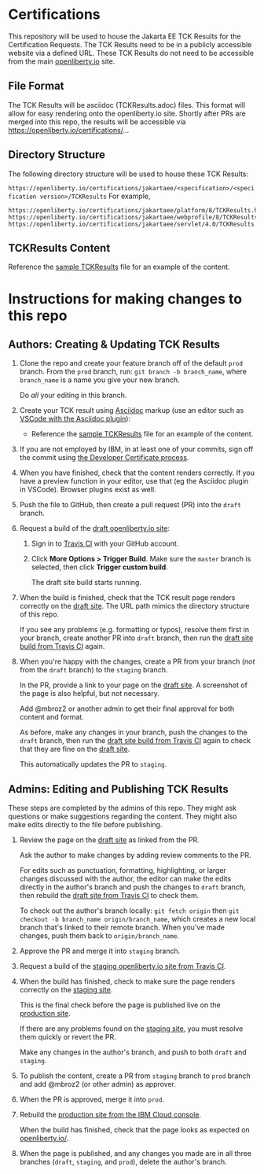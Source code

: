 # Certifications
This repository will be used to house the Jakarta EE TCK Results for the Certification Requests.
The TCK Results need to be in a publicly accessible website via a defined URL.
These TCK Results do not need to be accessible from the main [openliberty.io](https://openliberty.io) site.

## File Format
The TCK Results will be asciidoc (TCKResults.adoc) files.
This format will allow for easy rendering onto the openliberty.io site.
Shortly after PRs are merged into this repo, the results will be accessible via https://openliberty.io/certifications/...

## Directory Structure
The following directory structure will be used to house these TCK Results:

```https://openliberty.io/certifications/jakartaee/<specification>/<specification version>/TCKResults```
For example,
```
https://openliberty.io/certifications/jakartaee/platform/8/TCKResults.html
https://openliberty.io/certifications/jakartaee/webprofile/8/TCKResults.html
https://openliberty.io/certifications/jakartaee/servlet/4.0/TCKResults.html
```
## TCKResults Content
Reference the [sample TCKResults](./TCKResults.adoc) file for an example of the content.

# Instructions for making changes to this repo

## Authors: Creating & Updating TCK Results
1. Clone the repo and create your feature branch off of the default `prod` branch. From the `prod` branch, run: `git branch -b branch_name`, where `branch_name` is a name you give your new branch.

    Do _all_ your editing in this branch.

2. Create your TCK result using [Asciidoc](https://asciidoctor.org/docs/asciidoc-syntax-quick-reference/) markup (use an editor such as [VSCode with the Asciidoc plugin](https://marketplace.visualstudio.com/items?itemName=joaompinto.asciidoctor-vscode)):

    * Reference the [sample TCKResults](./TCKResults.adoc) file for an example of the content.

3. If you are not employed by IBM, in at least one of your commits, sign off the commit using [the Developer Certificate process](./CONTRIBUTING.md).

4. When you have finished, check that the content renders correctly. If you have a preview function in your editor, use that (eg the Asciidoc plugin in VSCode).  Browser plugins exist as well.

5. Push the file to GitHub, then create a pull request (PR) into the `draft` branch.

6. Request a build of the [draft openliberty.io site](https://draft-openlibertyio.mybluemix.net/):
    1. Sign in to [Travis CI](https://travis-ci.com/github/OpenLiberty/openliberty.io) with your GitHub account.
    2. Click **More Options > Trigger Build**. Make sure the `master` branch is selected, then click **Trigger custom build**.
    
          The draft site build starts running.

7. When the build is finished, check that the TCK result page renders correctly on the [draft site](https://draft-openlibertyio.mybluemix.net/).  The URL path mimics the directory structure of this repo.

    If you see any problems (e.g. formatting or typos), resolve them first in your branch, create another PR into `draft` branch, then run the [draft site build from Travis CI](https://travis-ci.com/github/OpenLiberty/openliberty.io) again.

8. When you're happy with the changes, create a PR from your branch (_not_ from the `draft` branch) to the `staging` branch.

   In the PR, provide a link to your page on the [draft site](https://draft-openlibertyio.mybluemix.net/).  A screenshot of the page is also helpful, but not necessary.
   
   Add @mbroz2 or another admin to get their final approval for both content and format.
   
   As before, make any changes in your branch, push the changes to the `draft` branch, then run the [draft site build from Travis CI](https://travis-ci.com/github/OpenLiberty/openliberty.io) again to check that they are fine on the [draft site](https://draft-openlibertyio.mybluemix.net/).

   This automatically updates the PR to `staging`.
   
## Admins: Editing and Publishing TCK Results
These steps are completed by the admins of this repo. They might ask questions or make suggestions regarding the content. They might also make edits directly to the file before publishing.

1. Review the page on the [draft site](https://draft-openlibertyio.mybluemix.net//) as linked from the PR.

   Ask the author to make changes by adding review comments to the PR.

   For edits such as punctuation, formatting, highlighting, or larger changes discussed with the author, the editor can make the edits directly in the author's branch and push the changes to `draft` branch, then rebuild the [draft site from Travis CI](https://travis-ci.com/github/OpenLiberty/openliberty.io) to check them.
   
   To check out the author's branch locally: `git fetch origin` then `git checkout -b branch_name origin/branch_name`, which creates a new local branch that's linked to their remote branch. When you've made changes, push them back to `origin/branch_name`.
   
2. Approve the PR and merge it into `staging` branch.

4. Request a build of the [staging openliberty.io site from Travis CI](https://travis-ci.com/github/OpenLiberty/openliberty.io).

5. When the build has finished, check to make sure the page renders correctly on the [staging site](https://staging-openlibertyio.mybluemix.net/). 

   This is the final check before the page is published live on the [production site](https://openliberty.io/).

   If there are any problems found on the [staging site](https://staging-openlibertyio.mybluemix.net/), you must resolve them quickly or revert the PR.
   
   Make any changes in the author's branch, and push to both `draft` and `staging`.
   
6. To publish the content, create a PR from `staging` branch to `prod` branch and add @mbroz2 (or other admin) as approver.

7. When the PR is approved, merge it into `prod`.

12. Rebuild the [production site from the IBM Cloud console](https://console.bluemix.net/devops/pipelines/fcc7c3e9-9c40-4a58-8a7f-09c08413ab7d?env_id=ibm:yp:us-south).

    When the build has finished, check that the page looks as expected on [openliberty.io/](https://openliberty.io/).

13. When the page is published, and any changes you made are in all three branches (`draft`, `staging`, and `prod`), delete the author's branch.
